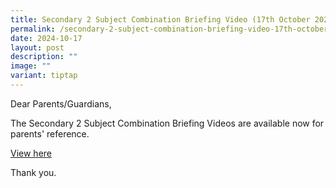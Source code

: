 ```yaml
---
title: Secondary 2 Subject Combination Briefing Video (17th October 2024)
permalink: /secondary-2-subject-combination-briefing-video-17th-october-2024/
date: 2024-10-17
layout: post
description: ""
image: ""
variant: tiptap
---
```

<p>Dear Parents/Guardians,</p>
<p>The Secondary 2 Subject Combination Briefing Videos are available now
for parents' reference.</p>
<p></p>
<p><a href="https://sites.google.com/moe.edu.sg/2024sec2subcombbriefingvideos" rel="noopener nofollow" target="_blank">View here</a>
</p>
<p></p>
<p>Thank you.</p>